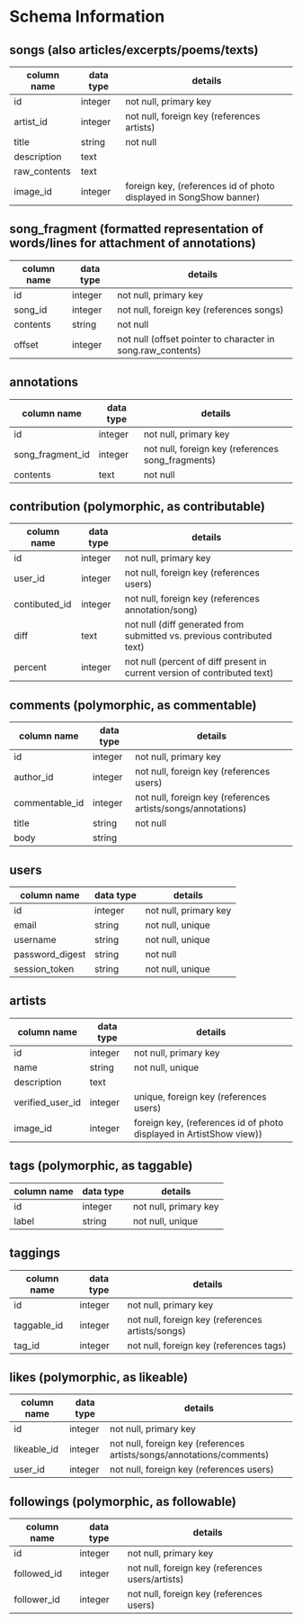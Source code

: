# Schema Information

## songs (also articles/excerpts/poems/texts)
column name  | data type | details
-------------|-----------|-----------------------
id           | integer   | not null, primary key
artist_id    | integer   | not null, foreign key (references artists)
title        | string    | not null
description  | text      |
raw_contents | text      |
image_id     | integer   | foreign key, (references id of photo displayed in SongShow banner)

## song_fragment (formatted representation of words/lines for attachment of annotations)
column name | data type | details
------------|-----------|-----------------------
id          | integer   | not null, primary key
song_id     | integer   | not null, foreign key (references songs)
contents    | string    | not null
offset      | integer   | not null (offset pointer to character in song.raw_contents)

## annotations
column name      | data type | details
-----------------|-----------|-----------------------
id               | integer   | not null, primary key
song_fragment_id | integer   | not null, foreign key (references song_fragments)
contents         | text      | not null

## contribution (polymorphic, as contributable)
column name   | data type | details
--------------|-----------|-----------------------
id            | integer   | not null, primary key
user_id       | integer   | not null, foreign key (references users)
contibuted_id | integer   | not null, foreign key (references annotation/song)
diff          | text      | not null (diff generated from submitted vs. previous contributed text)
percent       | integer   | not null (percent of diff present in current version of contributed text)

## comments (polymorphic, as commentable)
column name    | data type | details
---------------|-----------|-----------------------
id             | integer   | not null, primary key
author_id      | integer   | not null, foreign key (references users)
commentable_id | integer   | not null, foreign key (references artists/songs/annotations)
title          | string    | not null
body           | string    |

## users
column name     | data type | details
----------------|-----------|-----------------------
id              | integer   | not null, primary key
email           | string    | not null, unique
username        | string    | not null, unique
password_digest | string    | not null
session_token   | string    | not null, unique

## artists
column name     | data type | details
----------------|-----------|-----------------------
id              | integer   | not null, primary key
name            | string    | not null, unique
description     | text      |
verified_user_id| integer   | unique, foreign key (references users)
image_id        | integer   | foreign key, (references id of photo displayed in ArtistShow view))

## tags (polymorphic, as taggable)
column name | data type | details
------------|-----------|-----------------------
id          | integer   | not null, primary key
label       | string    | not null, unique

## taggings
column name | data type | details
------------|-----------|-----------------------
id          | integer   | not null, primary key
taggable_id | integer   | not null, foreign key (references artists/songs)
tag_id      | integer   | not null, foreign key (references tags)


## likes (polymorphic, as likeable)
column name | data type | details
------------|-----------|-----------------------
id          | integer   | not null, primary key
likeable_id | integer   | not null, foreign key (references artists/songs/annotations/comments)
user_id     | integer   | not null, foreign key (references users)

## followings (polymorphic, as followable)
column name | data type | details
------------|-----------|-----------------------
id          | integer   | not null, primary key
followed_id | integer   | not null, foreign key (references users/artists)
follower_id | integer   | not null, foreign key (references users)
